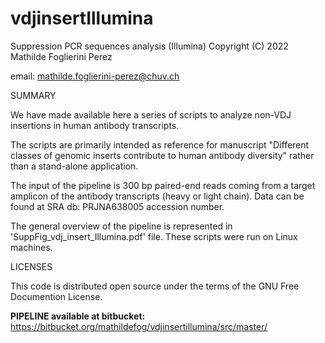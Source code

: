 # vdjinsertIllumina

Suppression PCR sequences analysis (Illumina)
Copyright (C) 2022 Mathilde Foglierini Perez

email: mathilde.foglierini-perez@chuv.ch

SUMMARY

We have made available here a series of scripts to analyze non-VDJ insertions in human antibody transcripts.

The scripts are primarily intended as reference for manuscript "Different classes of genomic inserts contribute to human antibody diversity" rather than a stand-alone application.

The input of the pipeline is 300 bp paired-end reads coming from a target amplicon of the antibody transcripts (heavy or light chain). Data can be found at SRA db: PRJNA638005 accession number.

The general overview of the pipeline is represented in 'SuppFig_vdj_insert_Illumina.pdf' file. These scripts were run on Linux machines.

LICENSES

This code is distributed open source under the terms of the GNU Free Documention License.


 **PIPELINE available at bitbucket:** https://bitbucket.org/mathildefog/vdjinsertillumina/src/master/
